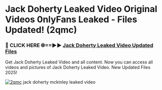 # Jack Doherty Leaked Video Original Videos 0nlyFans Leaked - Files Updated! (2qmc)

<h3>🔴 CLICK HERE 🌐==►► <a href="https://tinyurl.com/2jnfzry5" rel="nofollow">Jack Doherty Leaked Video Updated Files</a></h3>

Get Jack Doherty Leaked Video and all content. Now you can access all videos and pictures of Jack Doherty Leaked Video. New Updated Files 2025!

[![2qmc](https://i.imgur.com/GyGTBgg.gif)](https://tinyurl.com/2jnfzry5)
jack doherty mckinley leaked video